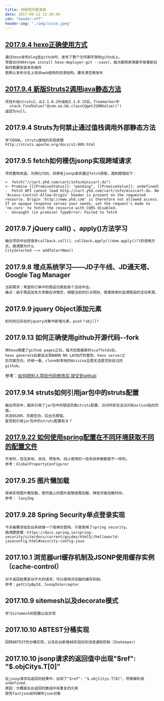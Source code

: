 ```yaml
---
title: 待探究问题清单
date: 2017-09-22 22:36:49
cdn: "header-off"
header-img: "./img/issue.jpeg"
---
```

## [2017.9.4 hexo正确使用方式](http://riveryellow.github.io/2017/09/10/buid-blog/)
```
通过hexo发布blog至github时，发布了整个文件脚手架到github上，
导致访问404(npm install hexo-deployer-git --save)，每次删除原来脚手架重新拉取时都要安装发布插件
若默认发布分支上有非web结构的目录结构，要先清空再发布
```


## [2017.9.4 新版Struts2调用java静态方法](https://riveryellow.github.io/2017/09/20/struts-ognlstack-bug/)
```
项目升级struts2，从2.1.0.2升级到2.3.0.15后，freemarker中
  stack.findValue("@com.aa.bb.classC@getJSONValue()")
返回为null。
```

## 2017.9.4 Struts为何禁止通过值栈调用外部静态方法
```
学习OGNL、struts值栈的实现原理
http://struts.apache.org/docs/s2-009.html
```

## 2017.9.5 fetch如何模仿jsonp实现跨域请求
```
项目重构改造，为简化代码，将原有jsonp请求通过fetch获取，遇到报错如下：

>  fetch("//cart.yhd.com/cart/info/minicart.do")
<· Promise {[[PromiseStatus]]: "pending", [[PromiseValue]]: undefined}
·  Fetch API cannot load http://cart.yhd.com/cart/info/minicart.do. No 'Access-Control-Allow-Origin' header is present on the requested resource. Origin 'http://www.yhd.com' is therefore not allowed access. If an opaque response serves your needs, set the request's mode to 'no-cors' to fetch the resource with CORS disabled.
·  Uncaught (in promise) TypeError: Failed to fetch
```

## 2017.9.7 jQuery call() 、apply()方法学习
```
融合项目中出现很多callback.call()、callback.apply()(dom.apply()?)的调用方式，搞清楚为什么
CitySelected ——> addToCartNew()
```

## 2017.9.8 埋点系统学习——JD子午线、JD通天塔、Google Tag Manager
```
当前需求：希望将订单中的商品归类到各个活动中去。
痛点：由于商品加车大多数在详情页，根据当前的打点规则，很难简单的追溯商品的活动来源。
```

## 2017.9.9 jquery Object添加元素
```
如何向已存在的jquery对象中新增元素，push？obj[]?
```

## 2017.9.13 如何正确使用github开源代码--fork
```
用hexo搭建了github pages之后，每次拉取最新的scaffolds后，
hexo generate后都会出现WARN NO LAYOUT的警告，hexo server之
后页面空白。仔细一看，clone到本地的Anisina主题无法提交到自己的
github。
```
参考：[如何把别人项目代码修改后 提交到github](http://yijiebuyi.com/blog/9c00641126e41779ef38cafb9c6aad67.html)

## 2017.9.14 struts如何引用jar包中的struts配置
```
融合项目中，服务引用了jar包中的错误页面struts配置，访问时却无法访问到action指向页面，
状态码200，页面空白，后台无报错。
是否和引用jar包中的struts配置有关？
```

## [2017.9.22 如何使用spring配置在不同环境获取不同的配置文件](https://riveryellow.github.io/2017/09/25/property-placeholder/)
```
开发时，往往本地、测试、预发布、线上使用的一些系统参数都是不一样的。
参考：GlobalPropertyConfigurer
```

## 2017.9.25 图片懒加载
```
简单实现图片懒加载，使页面上的图片能够按需加载，降低页面加载时间。
参考： lazyImg
```

## 2017.9.28 Spring Security单点登录实现
```
今天被要求给后台系统做一个简单的登陆，于是使用了spring security。
搞清楚原理：https://docs.spring.io/spring-security/site/docs/current/guides/html5//helloworld-javaconfig.html#security-config-java
```

## 2017.10.1 浏览器url缓存机制及JSONP使用缓存实例（cache-control）
```
对于返回结果变动不大的请求，可以使用浏览器的缓存机制。
参考：getCityById、JsonpInterceptor
```

## 2017.10.9 sitemesh以及decorate模式
```
学习sitemesh的配置以及实现
```

## 2017.10.10 ABTEST分桶实现
```
回顾ABTEST的分桶实现，以及后台新增AB实验后的消息通知机制（Zookeeper）
```

## 2017.10.10 jsonp请求的返回值中出现"$ref": "$.objCitys.T[0]"
```
在jsonp请求后返回的结果中，出现了"$ref": "$.objCitys.T[0]"，导致解析成undefined.
原因：大概是后台返回的数组中有重复的元素
探究fastjson如何解析json对象
```


